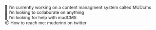 🔭 I’m currently working on a content managment system called MUDcms<br>
👯 I’m looking to collaborate on anything<br>
🤔 I’m looking for help with mudCMS<br>
📫 How to reach me: muderino on twitter<br>
